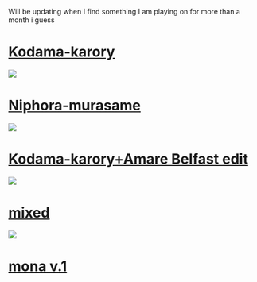 Will be updating when I find something I am playing on for more than a month i guess
# [Kodama-karory](https://belfast.s-ul.eu/1pagMXMh)
![](https://osu.ppy.sh/ss/15411412/c9f7)

# [Niphora-murasame](https://belfast.s-ul.eu/Doc4lKLF)
![](https://osu.ppy.sh/ss/15411437/ecac)

# [Kodama-karory+Amare Belfast edit](https://belfast.s-ul.eu/p5fpP6GS)
![](https://osu.ppy.sh/ss/15411395/b0ae)

# [mixed](https://belfast.s-ul.eu/uZrFyb7E)
![](https://osu.ppy.sh/ss/15411395/b0ae)
# [mona v.1](https://belfast.s-ul.eu/DcLH1MK9)

